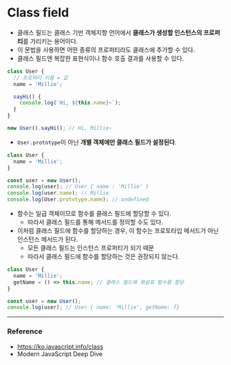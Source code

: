 # Class field

- 클래스 필드는 클래스 기반 객체지향 언어에서 **클래스가 생성할 인스턴스의 프로퍼티**를 가리키는 용어이다.
- 이 문법을 사용하면 어떤 종류의 프로퍼티라도 클래스에 추가할 수 있다.
- 클래스 필드엔 복잡한 표현식이나 함수 호출 결과를 사용할 수 있다.

```js
class User {
  // 프로퍼티 이름 = 값
  name = 'Millie';

  sayHi() {
    console.log(`Hi, ${this.name}~`);
  }
}

new User().sayHi(); // Hi, Millie~
```

- `User.prototype`이 아닌 **개별 객체에만 클래스 필드가 설정된다**.

```js
class User {
  name = 'Millie';
}

const user = new User();
console.log(user); // User { name : 'Millie' }
console.log(user.name); // Millie
console.log(User.prototype.name); // undefined
```

- 함수는 일급 객체이므로 함수를 클래스 필드에 할당할 수 있다.
  - 따라서 클래스 필드를 통해 메서드를 정의할 수도 있다.
- 이처럼 클래스 필드에 함수를 할당하는 경우, 이 함수는 프로토타입 메서드가 아닌 인스턴스 메서드가 된다.
  - 모든 클래스 필드는 인스턴스 프로퍼티가 되기 때문
  - 따라서 클래스 필드에 함수를 할당하는 것은 권장되지 않는다.

```js
class User {
  name = 'Millie';
  getName = () => this.name; // 클래스 필드에 화살표 함수를 할당
}

const user = new User();
console.log(user); // User { name: 'Millie', getName: f}
```

---

### Reference

- https://ko.javascript.info/class
- Modern JavaScript Deep Dive
